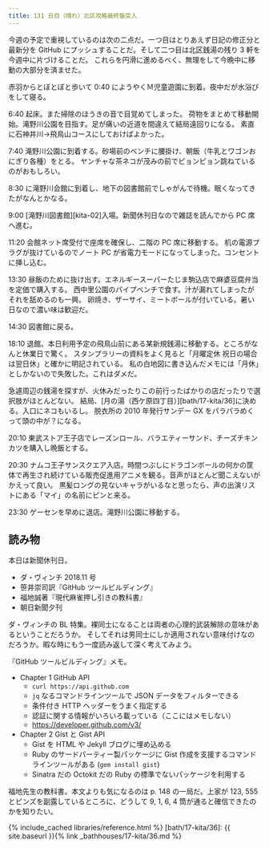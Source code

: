```yaml
---
title: 131 日目（晴れ）北区攻略最終盤突入
---
```


今週の予定で重視しているのは次の二点だ。一つ目はとりあえず日記の修正分と最新分を GitHub にプッシュすることだ。そして二つ目は北区銭湯の残り 3 軒を今週中に片づけることだ。
これらを円滑に進めるべく、無理をして今晩中に移動の大部分を済ませた。

赤羽からとぼとぼと歩いて 0:40 にようやくＭ児童遊園に到着。夜中だが水浴びをして寝る。

6:40 起床。また掃除のほうきの音で目覚めてしまった。
荷物をまとめて移動開始。滝野川公園を目指す。足が痛いの近道を間違えて結局遠回りになる。
素直に石神井川→飛鳥山コースにしておけばよかった。

7:40 滝野川公園に到着する。砂場前のベンチに腰掛け、朝飯（牛乳とワゴンおにぎり各種）をとる。
ヤンチャな茶ネコが茂みの前でピョンピョン跳ねているのがおもしろい。

8:30 に滝野川会館に到着し、地下の図書館前でしゃがんで待機。眠くなってきたがなんとかなる。

9:00 [滝野川図書館][kita-02]入場。新聞休刊日なので雑誌を読んでから PC 席へ進む。

11:20 会館ネット席受付で座席を確保し、二階の PC 席に移動する。
机の電源プラグが抜けているのでノート PC が省電力モードになってしまった。コンセントに挿し込む。

13:30 昼飯のために抜け出す。エネルギースーパーたじま駒込店で麻婆豆腐弁当を定価で購入する。
西中里公園のパイプベンチで食す。汁が漏れてしまったがそれを舐めるのも一興。
卵焼き、ザーサイ、ミートボールが付いている。暑い日なので濃い味は歓迎だ。

14:30 図書館に戻る。

18:10 退館。本日利用予定の飛鳥山前にある某新規銭湯に移動する。ところがなんと休業日で驚く。
スタンプラリーの資料をよく見ると「月曜定休 祝日の場合は翌日休」と確かに明記されている。
私の白地図に書き込んだメモには「月休」としかないので失敗した。これはダメだ。

急遽周辺の銭湯を探すが、火休みだったりこの前行ったばかりの店だったりで選択肢がほとんどない。
結局、[月の湯（西ケ原四丁目）][bath/17-kita/36]に決める。入口にネコもいるし。
脱衣所の 2010 年発行サンデー GX をパラパラめくって頭の中が？になる。

20:10 東武ストア王子店でレーズンロール、バラエティーサンド、チーズチキンカツを購入し晩飯とする。

20:30 ナムコ王子サンスクエア入店。時間つぶしにドラゴンボールの何かの筐体で再生され続けている販売促進用アニメを観る。音声がほとんど聞こえないがかえって良い。
黒髪ロングの見ないキャラがいるなと思ったら、声の出演リストにある「マイ」の名前にピンと来る。

23:30 ゲーセンを早めに退店。滝野川公園に移動する。

## 読み物

本日は新聞休刊日。

* ダ・ヴィンチ 2018.11 号
* 笹井崇司訳『GitHub ツールビルディング』
* 福地誠著『現代麻雀押し引きの教科書』
* 朝日新聞夕刊

ダ・ヴィンチの BL 特集。裸同士になることは両者の心理的武装解除の意味があるということだろうか。
そしてそれは男同士にしか適用されない意味付けなのだろうか。暇な時にもう一度読み返して深く考えてみよう。

『GitHub ツールビルディング』メモ。

* Chapter 1 GitHub API
  * `curl https://api.github.com`
  * `jq` なるコマンドラインツールで JSON データをフィルターできる
  * 条件付き HTTP ヘッダーをうまく指定する
  * 認証に関する情報がいろいろ載っている（ここにはメモしない）
  * <https://developer.github.com/v3/>
* Chapter 2 Gist と Gist API
  * Gist を HTML や Jekyll ブログに埋め込める
  * Ruby のサードパーティー製パッケージに Gist 作成を支援するコマンドラインツールがある (`gem install gist`)
  * Sinatra だの Octokit だの Ruby の標準でないパッケージを利用する

福地先生の教科書。本文よりも気になるのは p. 148 の一局だ。上家が 123, 555 とピンズを副露しているところに、どうして 9, 1, 6, 4 筒が通ると確信できたのかを知りたい。

{% include_cached libraries/reference.html %}
[bath/17-kita/36]: {{ site.baseurl }}{% link _bathhouses/17-kita/36.md %}

